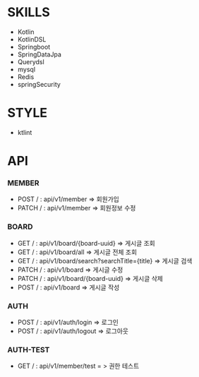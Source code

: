 # SKILLS


- Kotlin
- KotlinDSL
- Springboot
- SpringDataJpa
- Querydsl
- mysql
- Redis
- springSecurity

# STYLE

- ktlint

# API

### MEMBER

- POST / : api/v1/member => 회원가입
- PATCH / : api/v1/member => 회원정보 수정

### BOARD

- GET / : api/v1/board/{board-uuid} => 게시글 조회
- GET / : api/v1/board/all => 게시글 전체 조회
- GET / : api/v1/board/search?searchTitle={title} => 게시글 검색
- PATCH / : api/v1/board => 게시글 수정
- PATCH / : api/v1/board/{board-uuid} => 게시글 삭제
- POST / : api/v1/board => 게시글 작성

### AUTH

- POST / : api/v1/auth/login => 로그인
- POST / : api/v1/auth/logout => 로그아웃

### AUTH-TEST

- GET / : api/v1/member/test = > 권한 테스트

